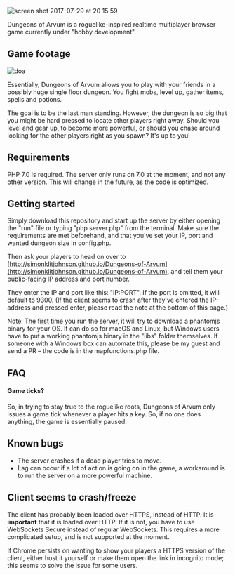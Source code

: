 ![screen shot 2017-07-29 at 20 15 59](https://user-images.githubusercontent.com/7118482/28747275-336ba6a8-749b-11e7-8f2b-5b76f96137da.png)

Dungeons of Arvum is a roguelike-inspired realtime multiplayer browser game currently under "hobby development".

## Game footage
![doa](https://user-images.githubusercontent.com/7118482/28747280-52bb981a-749b-11e7-9860-06ee03a18ef0.gif)

Essentially, Dungeons of Arvum allows you to play with your friends in a possibly huge single floor dungeon. You fight mobs, level up, gather items, spells and potions. 

The goal is to be the last man standing. However, the dungeon is so big that you might be hard pressed to locate other players right away. Should you level and gear up, to become more powerful, or should you chase around looking for the other players right as you spawn? It's up to you!

## Requirements
PHP 7.0 is required. The server only runs on 7.0 at the moment, and not any other version. This will change in the future, as the code is optimized.

## Getting started
Simply download this repository and start up the server by either opening the "run" file or typing "php server.php" from the terminal. Make sure the requirements are met beforehand, and that you've set your IP, port and wanted dungeon size in config.php.

Then ask your players to head on over to [http://simonklitjohnson.github.io/Dungeons-of-Arvum](http://simonklitjohnson.github.io/Dungeons-of-Arvum), and tell them your public-facing IP address and port number.

They enter the IP and port like this: "IP:PORT". If the port is omitted, it will default to 9300.
(If the client seems to crash after they've entered the IP-address and pressed enter, please read the note at the bottom of this page.)

Note: The first time you run the server, it will try to download a phantomjs binary for your OS. It can do so for macOS and Linux, but Windows users have to put a working phantomjs binary in the "libs" folder themselves. If someone with a Windows box can automate this, please be my guest and send a PR – the code is in the mapfunctions.php file.

## FAQ
#### Game ticks?
So, in trying to stay true to the roguelike roots, Dungeons of Arvum only issues a game tick whenever a player hits a key. So, if no one does anything, the game is essentially paused.

## Known bugs
- The server crashes if a dead player tries to move.
- Lag can occur if a lot of action is going on in the game, a workaround is to run the server on a more powerful machine.

## Client seems to crash/freeze
The client has probably been loaded over HTTPS, instead of HTTP. It is **important** that it is loaded over HTTP. If it is not, you have to use WebSockets Secure instead of regular WebSockets. This requires a more complicated setup, and is not supported at the moment.

If Chrome persists on wanting to show your players a HTTPS version of the client, either host it yourself or make them open the link in incognito mode; this seems to solve the issue for some users.
